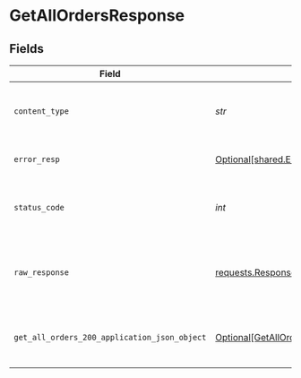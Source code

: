 # GetAllOrdersResponse


## Fields

| Field                                                                                                 | Type                                                                                                  | Required                                                                                              | Description                                                                                           |
| ----------------------------------------------------------------------------------------------------- | ----------------------------------------------------------------------------------------------------- | ----------------------------------------------------------------------------------------------------- | ----------------------------------------------------------------------------------------------------- |
| `content_type`                                                                                        | *str*                                                                                                 | :heavy_check_mark:                                                                                    | HTTP response content type for this operation                                                         |
| `error_resp`                                                                                          | [Optional[shared.ErrorResp]](../../models/shared/errorresp.md)                                        | :heavy_minus_sign:                                                                                    | Could not authenticate the user                                                                       |
| `status_code`                                                                                         | *int*                                                                                                 | :heavy_check_mark:                                                                                    | HTTP response status code for this operation                                                          |
| `raw_response`                                                                                        | [requests.Response](https://requests.readthedocs.io/en/latest/api/#requests.Response)                 | :heavy_minus_sign:                                                                                    | Raw HTTP response; suitable for custom response parsing                                               |
| `get_all_orders_200_application_json_object`                                                          | [Optional[GetAllOrders200ApplicationJSON]](../../models/operations/getallorders200applicationjson.md) | :heavy_minus_sign:                                                                                    | The orders for the portal user returned successfully.                                                 |